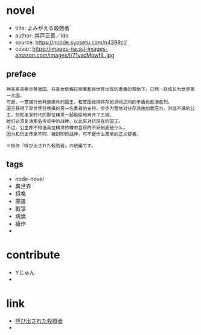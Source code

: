 
# novel

- title: よみがえる殺戮者
- author: 井戸正善／ido
- source: https://ncode.syosetu.com/n4399ci/
- cover: https://images-na.ssl-images-amazon.com/images/I/71vxcMpwfIL.jpg

## preface

```
神圣奥克索兰蒂皇国，在圣女依梅拉丽雅和异世界出现的勇者的帮助下，已然一跃成长为世界第一大国。  
可是，一意推行他种族排斥的国王，和意图维持共存的派阀之间的矛盾也愈演愈烈。  
国王获得了异世界召唤来的另一名勇者的支持，步步为营地对共存派施加着压力。对此不满的公主，则和圣女时代的那位精灵一起偷偷地离开了王城。  
她们必须复活那名传说中的战神，以此来对抗现在的国王。  
不过，公主并不知道高位精灵的瞳中显现的不安到底是什么。  
因为和历史传承不同，被封印的战神，可不是什么简单的正义使者。

※拙作『呼び出された殺戮者』の続編です。
```

## tags

- node-novel
- 異世界
- 招喚
- 邪道
- 戰爭
- 病嬌
- 續作
- 

# contribute

- Yじゅん
- 

# link

- [呼び出された殺戮者](../呼び出された殺戮者)
- 
